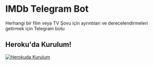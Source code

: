 # IMDb Telegram Bot 
Herhangi bir film veya TV Şovu için ayrıntıları ve derecelendirmeleri getirmek için Telegram botu 


## Heroku'da Kurulum!
<p align="left"><a href="https://heroku.com/deploy"> <img src="https://www.herokucdn.com/deploy/button.svg" alt="Herokuda Kurulum" /></a></p>
